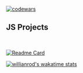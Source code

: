 [![codewars](https://www.codewars.com/users/mmiksaa/badges/large)](https://www.codewars.com/users/mmiksaa/badges/large) 

<h2>JS Projects</h2>
</br>


[![Readme Card](https://github-readme-stats.vercel.app/api/pin/?username=mmiksaa&repo=cardGame-twentyOne)](https://github.com/mmiksaa/cardGame-twentyOne)

[![willianrod's wakatime stats](https://github-readme-stats.vercel.app/api/wakatime?username=mmiksaa)](https://github.com/anuraghazra/github-readme-stats)
